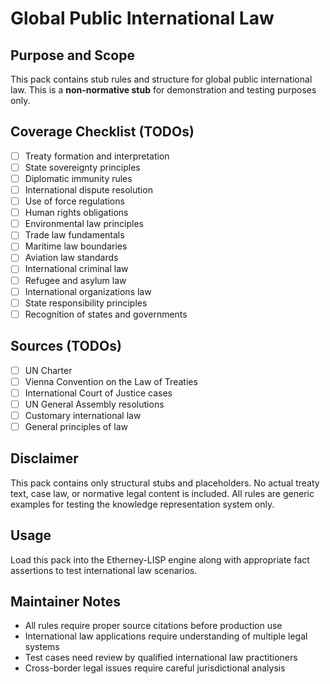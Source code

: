 # Global Public International Law

## Purpose and Scope

This pack contains stub rules and structure for global public international law. This is a **non-normative stub** for demonstration and testing purposes only.

## Coverage Checklist (TODOs)

- [ ] Treaty formation and interpretation
- [ ] State sovereignty principles
- [ ] Diplomatic immunity rules
- [ ] International dispute resolution
- [ ] Use of force regulations
- [ ] Human rights obligations
- [ ] Environmental law principles
- [ ] Trade law fundamentals
- [ ] Maritime law boundaries
- [ ] Aviation law standards
- [ ] International criminal law
- [ ] Refugee and asylum law
- [ ] International organizations law
- [ ] State responsibility principles
- [ ] Recognition of states and governments

## Sources (TODOs)

- [ ] UN Charter
- [ ] Vienna Convention on the Law of Treaties
- [ ] International Court of Justice cases
- [ ] UN General Assembly resolutions
- [ ] Customary international law
- [ ] General principles of law

## Disclaimer

This pack contains only structural stubs and placeholders. No actual treaty text, case law, or normative legal content is included. All rules are generic examples for testing the knowledge representation system only.

## Usage

Load this pack into the Etherney-LISP engine along with appropriate fact assertions to test international law scenarios.

## Maintainer Notes

- All rules require proper source citations before production use
- International law applications require understanding of multiple legal systems
- Test cases need review by qualified international law practitioners
- Cross-border legal issues require careful jurisdictional analysis